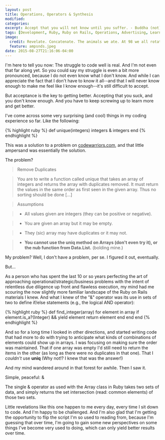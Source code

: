 ```yaml
---
layout: post
title: Operations, Operators & Synthesis
modified:
categories:
excerpt: Accept that you will not know until you suffer. - Buddha (not)
tags: [Development, Ruby, Ruby on Rails, Operations, Advertising, Learning]
image:
  credit: Revelate. Concatenate. The animals we ate. At 98 we all rotate.
  feature: ampsnds.jpeg
date: 2015-08-27T21:16:06-04:00
---
```

I'm here to tell you now: The struggle to code well is real. And I'm not even that far along yet. So you could say my struggle is even a bit more pronounced, because I do not even know what I don't know. And while I can appreciate the fact that I don't have to know it all--and that I will never know enough to make me feel like I know enough--it's still difficult to accept.

But acceptance is the key to getting better. Accepting that you suck, and you don't know enough. And you have to keep screwing up to learn more and get better.

I've come across some very surprising (and cool) things in my coding experience so far. Like the following:

{% highlight ruby %}
def unique(integers)
  integers & integers
end
{% endhighlight %}

This was a solution to a problem on <a href="http://codewarriors.com">codewarriors.com</a>, and that little ampersand was essentially the solution.

The problem?

> Remove Duplicates

> You are to write a function called unique that takes an array of integers and returns the array with duplicates removed. It must return the values in the same order as first seen in the given array. Thus no sorting should be done [...]

> Assumptions

> * All values given are integers (they can be positive or negative).

> * You are given an array but it may be empty.

> * They (sic) array may have duplicates or it may not.

> * <b>You cannot use the uniq method on Arrays (don't even try it), or the nub function from Data.List.</b> (bolding mine.)

My problem? Well, I don't have a problem, per se. I figured it out, eventually.

But...

As a person who has spent the last 10 or so years perfecting the art of approaching operational/strategic/business problems with the intent of relentless due diligence up front and flawless execution, my mind had me scouring the now slightly more familiar landscape of the Ruby on Rails materials I knew. And what I knew of the "&" operator was its use in sets of two to define if/else statements (e.g., the logical AND operator):

{% highlight ruby %}
def find_integer(array)
  for element in array
    if element.is_a?(Integer) && yield element
      return element
    end
  end
end
{% endhighlight %}

And so for a long time I looked in other directions, and started writing code that had more to do with trying to anticipate what kinds of combinations of elements could show up in arrays. I was focusing on making sure the order was maintained. That if one array was empty I'd still need to return the items in the other (as long as there were no duplicates in that one). That I <i>couldn't</i> use <b>uniq</b> (Why not!? I knew that was the answer!)

And my mind wandered around in that forest for awhile. Then I saw it.

Simple, peaceful: &

The single & operator as used with the Array class in Ruby takes two sets of data, and simply returns the set intersection (read: common elements) of those two sets.

Little revelations like this one happen to me every day, every time I sit down to code. And I'm happy to be challenged. And I'm also glad that I'm getting the opportunity to flip the script I'm so used to reading from, because I'm guessing that over time, I'm going to gain some new perspectives on some things I've become very used to doing, which can only yield better results over time.
